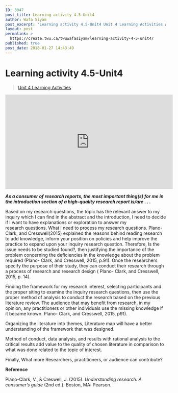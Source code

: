```yaml
---
ID: 3047
post_title: Learning activity 4.5-Unit4
author: Wafa Siyam
post_excerpt: 'Learning activity 4.5-Unit4 Unit 4 Learning Activities As a consumer of research reports, the most important thing(s) for me in the introduction section of a high-quality research report is/are . . . Based on my research questions, the topic has the relevant answer to my inquiry which I can find in the abstract and the &hellip; <p><a href="https://create.twu.ca/twuwafasiyam/learning-activity-4-5-unit4/">Continue reading<span> "Learning activity 4.5-Unit4"</span></a></p>'
layout: post
permalink: >
  https://create.twu.ca/twuwafasiyam/learning-activity-4-5-unit4/
published: true
post_date: 2018-01-27 14:43:49
---
```

<h1><strong>Learning activity 4.5-Unit4</strong></h1>
<blockquote class="wp-embedded-content" data-secret="SSz7ZLLX4i"><p><a href="https://create.twu.ca/ldrs591-sp18/unit-4-learning-activities/">Unit 4 Learning Activities</a></p></blockquote>
<p><iframe class="wp-embedded-content" sandbox="allow-scripts" security="restricted" src="https://create.twu.ca/ldrs591-sp18/unit-4-learning-activities/embed/#?secret=SSz7ZLLX4i" data-secret="SSz7ZLLX4i" width="525" height="296" title="&#8220;Unit 4 Learning Activities&#8221; &#8212; Leadership 591: Scholarly Inquiry" frameborder="0" marginwidth="0" marginheight="0" scrolling="no"></iframe></p>
<p><strong><em>As a consumer of research reports, the most important thing(s) for me in the introduction section of a high-quality research report is/are . . .</em></strong></p>
<p>Based on my research questions, the topic has the relevant answer to my inquiry which I can find in the abstract and the introduction, I need to decide if I want to have explanations or exploration to answer my research questions. What i need to process my research questions. Plano- Clark, and Cresswell(2015) explained the reasons behind reading research to add knowledge, inform your position on policies and help improve the practice to expand upon your inquiry research question. Therefore, Is the issue needs to be studied found?, then justifying the importance of the problem concerning the deficiencies in the knowledge about the problem required (Plano- Clark, and Cresswell, 2015, p.91). Once the researchers specify the purpose of their study, they can conduct their research through a process of research and research design ( Plano- Clark, and Cresswell, 2015, p. 14).</p>
<p>Finding the framework for my research interest, selecting participants and the proper siting to examine the inquiry research questions, then use the proper method of analysis to conduct the research based on the previous literature review. The audience that may benefit from research, in my opinion, any practitioners or other individuals use the missing knowledge if it became known. Plano- Clark, and Cresswell, 2015, p91).</p>
<p>Organizing the literature into themes, Literature map will have a better understanding of the framework that was designed.</p>
<p>Method of conduct, data analysis, and results with rational analysis to the critical results add value to the quality of chosen literature in comparison to what was done related to the topic of interest.</p>
<p>Finally, What more Researchers, practitioners, or audience can contribute?</p>
<p><strong>Reference</strong></p>
<p>Plano-Clark, V., &amp; Creswell, J. (2015). <em>Understanding research: A consumer’s guide</em> (2nd ed.). Boston, MA: Pearson.</p>